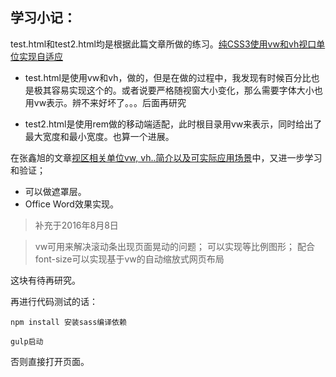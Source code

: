 ## 学习小记：
test.html和test2.html均是根据此篇文章所做的练习。[纯CSS3使用vw和vh视口单位实现自适应](http://caibaojian.com/vw-vh.html)
* test.html是使用vw和vh，做的，但是在做的过程中，我发现有时候百分比也是极其容易实现这个的。或者说要严格随视窗大小变化，那么需要字体大小也用vw表示。辨不来好坏了。。。后面再研究

* test2.html是使用rem做的移动端适配，此时根目录用vw来表示，同时给出了最大宽度和最小宽度。也算一个进展。

在张鑫旭的文章[视区相关单位vw, vh..简介以及可实际应用场景](http://www.zhangxinxu.com/wordpress/2012/09/new-viewport-relative-units-vw-vh-vm-vmin/)中，又进一步学习和验证；
* 可以做遮罩层。
* Office Word效果实现。

>补充于2016年8月8日

>vw可用来解决滚动条出现页面晃动的问题；
>可以实现等比例图形；
>配合font-size可以实现基于vw的自动缩放式网页布局

这块有待再研究。



再进行代码测试的话：
```
npm install 安装sass编译依赖

gulp启动
```

否则直接打开页面。